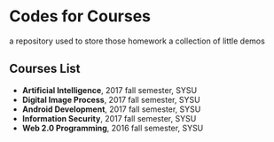 # Codes for Courses

a repository used to store those homework
a collection of little demos

## Courses List

- **Artificial Intelligence**, 2017 fall semester, SYSU
- **Digital Image Process**, 2017 fall semester, SYSU
- **Android Development**, 2017 fall semester, SYSU
- **Information Security**, 2017 fall semester, SYSU
- **Web 2.0 Programming**, 2016 fall semester, SYSU
